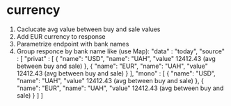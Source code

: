 # currency
1. Caclucate avg value between buy and sale values
2. Add EUR currency to response
3. Parametrize endpoint with bank names
4. Group responce by bank name like (use Map):
"data" : "today",
"source" : [
   "privat" : [
      {
        "name": "USD",
        "name": "UAH",
        "value" 12412.43 (avg between buy and sale)
      },
      {
        "name": "EUR",
        "name": "UAH",
        "value" 12412.43 (avg between buy and sale)
      }
  ],
   "mono" : [
      {
        "name": "USD",
        "name": "UAH",
        "value" 12412.43 (avg between buy and sale)
      },
      {
        "name": "EUR",
        "name": "UAH",
        "value" 12412.43 (avg between buy and sale)
      }
  ]
]
